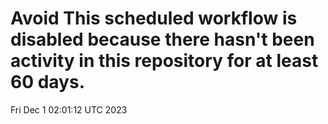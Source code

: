 # Avoid This scheduled workflow is disabled because there hasn't been activity in this repository for at least 60 days.
Fri Dec  1 02:01:12 UTC 2023
